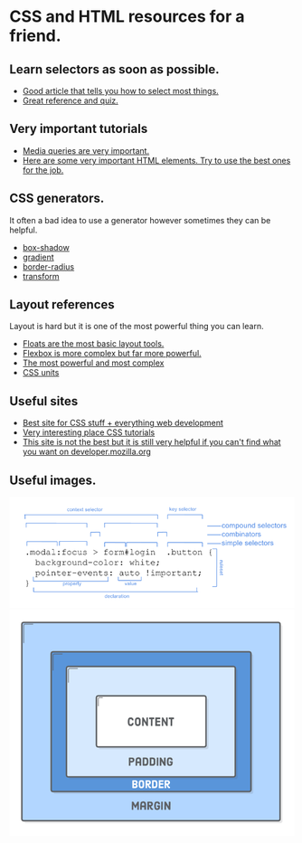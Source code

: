 # CSS and HTML resources for a friend.

## Learn selectors as soon as possible.

- [Good article that tells you how to select most things.](https://code.tutsplus.com/tutorials/the-30-css-selectors-you-must-memorize--net-16048)
- [Great reference and quiz.](https://frontend30.com/css-selectors-cheatsheet/)

## Very important tutorials

- [Media queries are very important.](https://www.w3schools.com/css/css_rwd_mediaqueries.asp)
- [Here are some very important HTML elements. Try to use the best ones for the job.](https://developer.mozilla.org/en-US/docs/Web/HTML/Element)

## CSS generators.

It often a bad idea to use a generator however sometimes they can be helpful.

- [box-shadow](https://www.cssmatic.com/box-shadow)
- [gradient](https://cssgradient.io/)
- [border-radius](https://www.cssmatic.com/border-radius)
- [transform](https://makingcss.com/transform.html)

## Layout references

Layout is hard but it is one of the most powerful thing you can learn.

- [Floats are the most basic layout tools.](https://developer.mozilla.org/en-US/docs/Web/CSS/float)
- [Flexbox is more complex but far more powerful.](https://css-tricks.com/snippets/css/a-guide-to-flexbox/)
- [The most powerful and most complex](https://css-tricks.com/snippets/css/complete-guide-grid/)
- [CSS units](https://developer.mozilla.org/en-US/docs/Learn/CSS/Introduction_to_CSS/Values_and_units)

## Useful sites

- [Best site for CSS stuff + everything web development](https://developer.mozilla.org/en-US/)
- [Very interesting place CSS tutorials](https://css-tricks.com/)
- [This site is not the best but it is still very helpful if you can't find what you want on developer.mozilla.org](https://www.w3schools.com/cssref/default.asp)

## Useful images.

![](sel.png)
![](box.png)